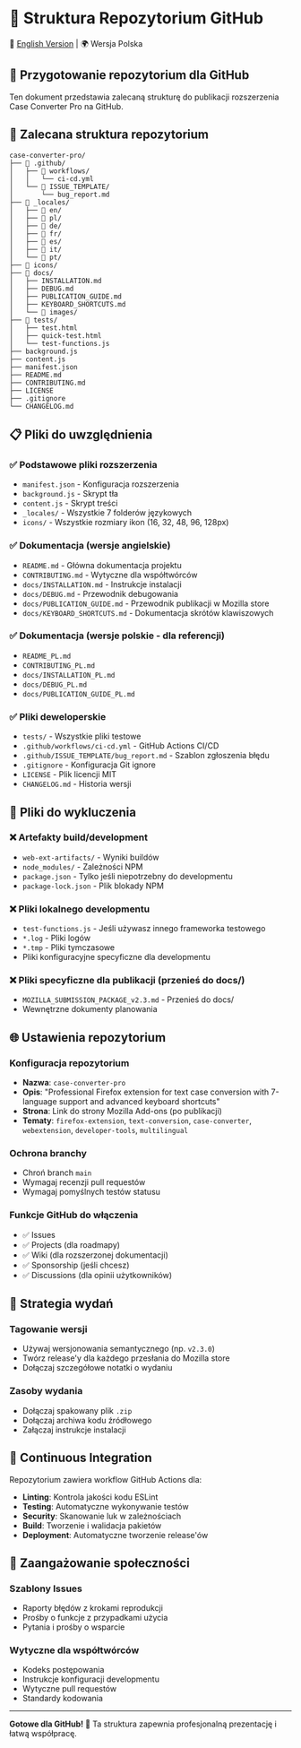 # 📁 Struktura Repozytorium GitHub

📖 [English Version](REPOSITORY_STRUCTURE.md) | 🌍 Wersja Polska

## 🎯 Przygotowanie repozytorium dla GitHub

Ten dokument przedstawia zalecaną strukturę do publikacji rozszerzenia Case Converter Pro na GitHub.

## 📂 Zalecana struktura repozytorium

```
case-converter-pro/
├── 📁 .github/
│   ├── 📁 workflows/
│   │   └── ci-cd.yml
│   └── 📁 ISSUE_TEMPLATE/
│       └── bug_report.md
├── 📁 _locales/
│   ├── 📁 en/
│   ├── 📁 pl/
│   ├── 📁 de/
│   ├── 📁 fr/
│   ├── 📁 es/
│   ├── 📁 it/
│   └── 📁 pt/
├── 📁 icons/
├── 📁 docs/
│   ├── INSTALLATION.md
│   ├── DEBUG.md
│   ├── PUBLICATION_GUIDE.md
│   ├── KEYBOARD_SHORTCUTS.md
│   └── 📁 images/
├── 📁 tests/
│   ├── test.html
│   ├── quick-test.html
│   └── test-functions.js
├── background.js
├── content.js
├── manifest.json
├── README.md
├── CONTRIBUTING.md
├── LICENSE
├── .gitignore
└── CHANGELOG.md
```

## 📋 Pliki do uwzględnienia

### ✅ Podstawowe pliki rozszerzenia
- `manifest.json` - Konfiguracja rozszerzenia
- `background.js` - Skrypt tła
- `content.js` - Skrypt treści
- `_locales/` - Wszystkie 7 folderów językowych
- `icons/` - Wszystkie rozmiary ikon (16, 32, 48, 96, 128px)

### ✅ Dokumentacja (wersje angielskie)
- `README.md` - Główna dokumentacja projektu
- `CONTRIBUTING.md` - Wytyczne dla współtwórców
- `docs/INSTALLATION.md` - Instrukcje instalacji
- `docs/DEBUG.md` - Przewodnik debugowania
- `docs/PUBLICATION_GUIDE.md` - Przewodnik publikacji w Mozilla store
- `docs/KEYBOARD_SHORTCUTS.md` - Dokumentacja skrótów klawiszowych

### ✅ Dokumentacja (wersje polskie - dla referencji)
- `README_PL.md`
- `CONTRIBUTING_PL.md`
- `docs/INSTALLATION_PL.md`
- `docs/DEBUG_PL.md`
- `docs/PUBLICATION_GUIDE_PL.md`

### ✅ Pliki deweloperskie
- `tests/` - Wszystkie pliki testowe
- `.github/workflows/ci-cd.yml` - GitHub Actions CI/CD
- `.github/ISSUE_TEMPLATE/bug_report.md` - Szablon zgłoszenia błędu
- `.gitignore` - Konfiguracja Git ignore
- `LICENSE` - Plik licencji MIT
- `CHANGELOG.md` - Historia wersji

## 🚫 Pliki do wykluczenia

### ❌ Artefakty build/development
- `web-ext-artifacts/` - Wyniki buildów
- `node_modules/` - Zależności NPM
- `package.json` - Tylko jeśli niepotrzebny do developmentu
- `package-lock.json` - Plik blokady NPM

### ❌ Pliki lokalnego developmentu
- `test-functions.js` - Jeśli używasz innego frameworka testowego
- `*.log` - Pliki logów
- `*.tmp` - Pliki tymczasowe
- Pliki konfiguracyjne specyficzne dla developmentu

### ❌ Pliki specyficzne dla publikacji (przenieś do docs/)
- `MOZILLA_SUBMISSION_PACKAGE_v2.3.md` - Przenieś do docs/
- Wewnętrzne dokumenty planowania

## 🌐 Ustawienia repozytorium

### Konfiguracja repozytorium
- **Nazwa**: `case-converter-pro`
- **Opis**: "Professional Firefox extension for text case conversion with 7-language support and advanced keyboard shortcuts"
- **Strona**: Link do strony Mozilla Add-ons (po publikacji)
- **Tematy**: `firefox-extension`, `text-conversion`, `case-converter`, `webextension`, `developer-tools`, `multilingual`

### Ochrona branchy
- Chroń branch `main`
- Wymagaj recenzji pull requestów
- Wymagaj pomyślnych testów statusu

### Funkcje GitHub do włączenia
- ✅ Issues
- ✅ Projects (dla roadmapy)
- ✅ Wiki (dla rozszerzonej dokumentacji)
- ✅ Sponsorship (jeśli chcesz)
- ✅ Discussions (dla opinii użytkowników)

## 📝 Strategia wydań

### Tagowanie wersji
- Używaj wersjonowania semantycznego (np. `v2.3.0`)
- Twórz release'y dla każdego przesłania do Mozilla store
- Dołączaj szczegółowe notatki o wydaniu

### Zasoby wydania
- Dołączaj spakowany plik `.zip`
- Dołączaj archiwa kodu źródłowego
- Załączaj instrukcje instalacji

## 🔄 Continuous Integration

Repozytorium zawiera workflow GitHub Actions dla:
- **Linting**: Kontrola jakości kodu ESLint
- **Testing**: Automatyczne wykonywanie testów
- **Security**: Skanowanie luk w zależnościach
- **Build**: Tworzenie i walidacja pakietów
- **Deployment**: Automatyczne tworzenie release'ów

## 📧 Zaangażowanie społeczności

### Szablony Issues
- Raporty błędów z krokami reprodukcji
- Prośby o funkcje z przypadkami użycia
- Pytania i prośby o wsparcie

### Wytyczne dla współtwórców
- Kodeks postępowania
- Instrukcje konfiguracji developmentu
- Wytyczne pull requestów
- Standardy kodowania

---

**Gotowe dla GitHub! 🚀** Ta struktura zapewnia profesjonalną prezentację i łatwą współpracę.
